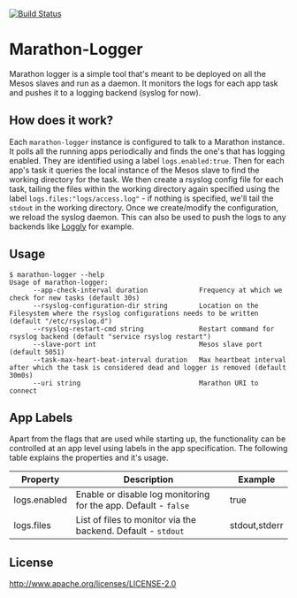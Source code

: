 [![Build Status](https://snap-ci.com/ashwanthkumar/marathon-logger/branch/master/build_image)](https://snap-ci.com/ashwanthkumar/marathon-logger/branch/master)
# Marathon-Logger

Marathon logger is a simple tool that's meant to be deployed on all the Mesos slaves and run as a daemon. It monitors the logs for each app task and pushes it to a logging backend (syslog for now).

## How does it work?
Each `marathon-logger` instance is configured to talk to a Marathon instance. It polls all the running apps periodically and finds the one's that has logging enabled. They are identified using a label `logs.enabled:true`. Then for each app's task it queries the local instance of the Mesos slave to find the working directory for the task. We then create a rsyslog config file for each task, tailing the files within the working directory again specified using the label `logs.files:"logs/access.log"` - if nothing is specified, we'll tail the `stdout` in the working directory. Once we create/modify the configuration, we reload the syslog daemon. This can also be used to push the logs to any backends like [Loggly](http://loggly.com) for example.

## Usage
```
$ marathon-logger --help
Usage of marathon-logger:
      --app-check-interval duration             Frequency at which we check for new tasks (default 30s)
      --rsyslog-configuration-dir string        Location on the Filesystem where the rsyslog configurations needs to be written (default "/etc/rsyslog.d")
      --rsyslog-restart-cmd string              Restart command for rsyslog backend (default "service rsyslog restart")
      --slave-port int                          Mesos slave port (default 5051)
      --task-max-heart-beat-interval duration   Max heartbeat interval after which the task is considered dead and logger is removed (default 30m0s)
      --uri string                              Marathon URI to connect
```

## App Labels
Apart from the flags that are used while starting up, the functionality can be controlled at an app level using labels in the app specification. The following table explains the properties and it's usage.

| Property | Description | Example |
| --- | --- | --- |
| logs.enabled | Enable or disable log monitoring for the app. Default - `false` | true |
| logs.files | List of files to monitor via the backend. Default - `stdout` | stdout,stderr |

## License
http://www.apache.org/licenses/LICENSE-2.0
